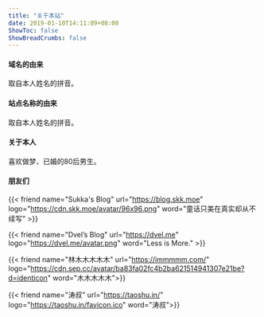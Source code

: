 ```yaml
---
title: "关于本站"
date: 2019-01-10T14:11:09+08:00
ShowToc: false
ShowBreadCrumbs: false
---
```


#### 域名的由来

取自本人姓名的拼音。

#### 站点名称的由来

取自本人姓名的拼音。

#### 关于本人

喜欢做梦、已婚的80后男生。

#### 朋友们

{{< friend name="Sukka's Blog" url="https://blog.skk.moe" logo="https://cdn.skk.moe/avatar/96x96.png" word="童话只美在真实却从不续写" >}}

{{< friend name="Dvel’s Blog" url="https://dvel.me" logo="https://dvel.me/avatar.png" word="Less is More." >}}

{{< friend name="林木木木木木" url="https://immmmm.com/" logo="https://cdn.sep.cc/avatar/ba83fa02fc4b2ba621514941307e21be?d=identicon" word="木木木木木">}}

{{< friend name="涛叔" url="https://taoshu.in/" logo="https://taoshu.in/favicon.ico" word="涛叔">}}
